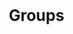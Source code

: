 ---
layout: tag-list
type: tag
title: Groups
slug: Groups
category: Tag
sidebar: false
description: >
    
---